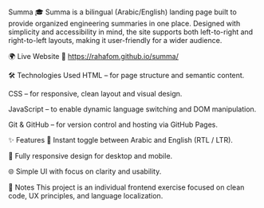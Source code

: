 Summa 🎓
Summa is a bilingual (Arabic/English) landing page built to provide organized engineering summaries in one place. Designed with simplicity and accessibility in mind, the site supports both left-to-right and right-to-left layouts, making it user-friendly for a wider audience.

🌍 Live Website
🔗 https://rahafom.github.io/summa/

🛠️ Technologies Used
HTML – for page structure and semantic content.

CSS – for responsive, clean layout and visual design.

JavaScript – to enable dynamic language switching and DOM manipulation.

Git & GitHub – for version control and hosting via GitHub Pages.

✨ Features
🔁 Instant toggle between Arabic and English (RTL / LTR).

📱 Fully responsive design for desktop and mobile.

🌐 Simple UI with focus on clarity and usability.

📌 Notes
This project is an individual frontend exercise focused on clean code, UX principles, and language localization.
